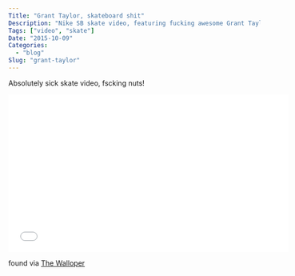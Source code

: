 ```yaml
---
Title: "Grant Taylor, skateboard shit"
Description: "Nike SB skate video, featuring fucking awesome Grant Taylor"
Tags: ["video", "skate"]
Date: "2015-10-09"
Categories:
  - "blog"
Slug: "grant-taylor"
---
```


Absolutely sick skate video, fscking nuts!

<div class="video-container">
<iframe width="560" height="315" src="//www.youtube.com/embed/U_QxJhVfXKc" frameborder="0" allowfullscreen></iframe>
</div>

found via <a href="http://thewalloper.blogspot.com/2015/10/sb-chronicles-vol-1-extras-grant-taylor.html">The Walloper</a>
